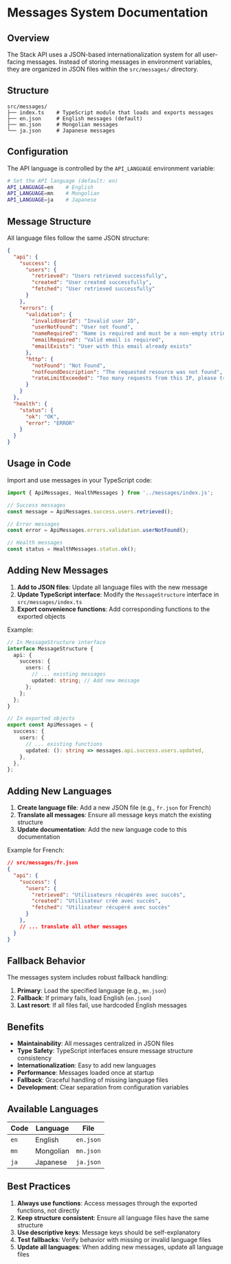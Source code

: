 # Messages System Documentation

## Overview

The Stack API uses a JSON-based internationalization system for all user-facing messages. Instead of storing messages in environment variables, they are organized in JSON files within the `src/messages/` directory.

## Structure

```
src/messages/
├── index.ts    # TypeScript module that loads and exports messages
├── en.json     # English messages (default)
├── mn.json     # Mongolian messages
└── ja.json     # Japanese messages
```

## Configuration

The API language is controlled by the `API_LANGUAGE` environment variable:

```bash
# Set the API language (default: en)
API_LANGUAGE=en    # English
API_LANGUAGE=mn    # Mongolian
API_LANGUAGE=ja    # Japanese
```

## Message Structure

All language files follow the same JSON structure:

```json
{
  "api": {
    "success": {
      "users": {
        "retrieved": "Users retrieved successfully",
        "created": "User created successfully",
        "fetched": "User retrieved successfully"
      }
    },
    "errors": {
      "validation": {
        "invalidUserId": "Invalid user ID",
        "userNotFound": "User not found",
        "nameRequired": "Name is required and must be a non-empty string",
        "emailRequired": "Valid email is required",
        "emailExists": "User with this email already exists"
      },
      "http": {
        "notFound": "Not Found",
        "notFoundDescription": "The requested resource was not found",
        "rateLimitExceeded": "Too many requests from this IP, please try again later."
      }
    }
  },
  "health": {
    "status": {
      "ok": "OK",
      "error": "ERROR"
    }
  }
}
```

## Usage in Code

Import and use messages in your TypeScript code:

```typescript
import { ApiMessages, HealthMessages } from '../messages/index.js';

// Success messages
const message = ApiMessages.success.users.retrieved();

// Error messages
const error = ApiMessages.errors.validation.userNotFound();

// Health messages
const status = HealthMessages.status.ok();
```

## Adding New Messages

1. **Add to JSON files**: Update all language files with the new message
2. **Update TypeScript interface**: Modify the `MessageStructure` interface in `src/messages/index.ts`
3. **Export convenience functions**: Add corresponding functions to the exported objects

Example:

```typescript
// In MessageStructure interface
interface MessageStructure {
  api: {
    success: {
      users: {
        // ... existing messages
        updated: string; // Add new message
      };
    };
  };
}

// In exported objects
export const ApiMessages = {
  success: {
    users: {
      // ... existing functions
      updated: (): string => messages.api.success.users.updated,
    },
  },
};
```

## Adding New Languages

1. **Create language file**: Add a new JSON file (e.g., `fr.json` for French)
2. **Translate all messages**: Ensure all message keys match the existing structure
3. **Update documentation**: Add the new language code to this documentation

Example for French:

```json
// src/messages/fr.json
{
  "api": {
    "success": {
      "users": {
        "retrieved": "Utilisateurs récupérés avec succès",
        "created": "Utilisateur créé avec succès",
        "fetched": "Utilisateur récupéré avec succès"
      }
    },
    // ... translate all other messages
  }
}
```

## Fallback Behavior

The messages system includes robust fallback handling:

1. **Primary**: Load the specified language (e.g., `mn.json`)
2. **Fallback**: If primary fails, load English (`en.json`)
3. **Last resort**: If all files fail, use hardcoded English messages

## Benefits

- **Maintainability**: All messages centralized in JSON files
- **Type Safety**: TypeScript interfaces ensure message structure consistency
- **Internationalization**: Easy to add new languages
- **Performance**: Messages loaded once at startup
- **Fallback**: Graceful handling of missing language files
- **Development**: Clear separation from configuration variables

## Available Languages

| Code | Language | File |
|------|----------|------|
| `en` | English | `en.json` |
| `mn` | Mongolian | `mn.json` |
| `ja` | Japanese | `ja.json` |

## Best Practices

1. **Always use functions**: Access messages through the exported functions, not directly
2. **Keep structure consistent**: Ensure all language files have the same structure
3. **Use descriptive keys**: Message keys should be self-explanatory
4. **Test fallbacks**: Verify behavior with missing or invalid language files
5. **Update all languages**: When adding new messages, update all language files
